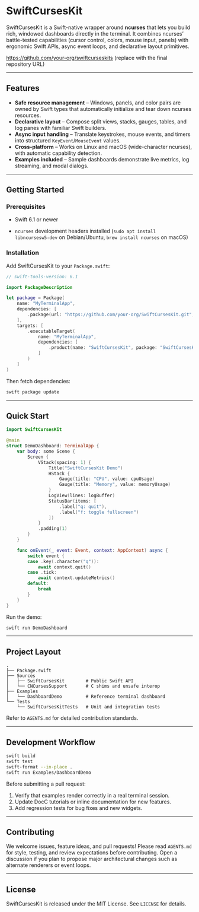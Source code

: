 # SwiftCursesKit

SwiftCursesKit is a Swift-native wrapper around **ncurses** that lets you build rich, windowed dashboards directly in the terminal. It combines ncurses’ battle-tested capabilities (cursor control, colors, mouse input, panels) with ergonomic Swift APIs, async event loops, and declarative layout primitives.

https://github.com/your-org/swiftcurseskits (replace with the final repository URL)

---

## Features

- **Safe resource management** – Windows, panels, and color pairs are owned by Swift types that automatically initialize and tear down ncurses resources.
- **Declarative layout** – Compose split views, stacks, gauges, tables, and log panes with familiar Swift builders.
- **Async input handling** – Translate keystrokes, mouse events, and timers into structured `KeyEvent`/`MouseEvent` values.
- **Cross-platform** – Works on Linux and macOS (wide-character ncurses), with automatic capability detection.
- **Examples included** – Sample dashboards demonstrate live metrics, log streaming, and modal dialogs.

---

## Getting Started

### Prerequisites

- Swift 6.1 or newer

- `ncurses` development headers installed (`sudo apt install libncursesw5-dev` on Debian/Ubuntu, `brew install ncurses` on macOS)

### Installation

Add SwiftCursesKit to your `Package.swift`:

```swift
// swift-tools-version: 6.1

import PackageDescription

let package = Package(
    name: "MyTerminalApp",
    dependencies: [
        .package(url: "https://github.com/your-org/SwiftCursesKit.git", from: "0.1.0")
    ],
    targets: [
        .executableTarget(
            name: "MyTerminalApp",
            dependencies: [
                .product(name: "SwiftCursesKit", package: "SwiftCursesKit")
            ]
        )
    ]
)
```

Then fetch dependencies:

```bash
swift package update
```

---

## Quick Start

```swift
import SwiftCursesKit

@main
struct DemoDashboard: TerminalApp {
    var body: some Scene {
        Screen {
            VStack(spacing: 1) {
                Title("SwiftCursesKit Demo")
                HStack {
                    Gauge(title: "CPU", value: cpuUsage)
                    Gauge(title: "Memory", value: memoryUsage)
                }
                LogView(lines: logBuffer)
                StatusBar(items: [
                    .label("q: quit"),
                    .label("f: toggle fullscreen")
                ])
            }
            .padding(1)
        }
    }

    func onEvent(_ event: Event, context: AppContext) async {
        switch event {
        case .key(.character("q")):
            await context.quit()
        case .tick:
            await context.updateMetrics()
        default:
            break
        }
    }
}
```

Run the demo:

```bash
swift run DemoDashboard
```

---

## Project Layout

```
.
├── Package.swift
├── Sources
│   ├── SwiftCursesKit        # Public Swift API
│   └── CNCursesSupport       # C shims and unsafe interop
├── Examples
│   └── DashboardDemo         # Reference terminal dashboard
└── Tests
    └── SwiftCursesKitTests   # Unit and integration tests
```

Refer to `AGENTS.md` for detailed contribution standards.

---

## Development Workflow

```bash
swift build
swift test
swift-format --in-place .
swift run Examples/DashboardDemo
```

Before submitting a pull request:

1. Verify that examples render correctly in a real terminal session.
2. Update DocC tutorials or inline documentation for new features.
3. Add regression tests for bug fixes and new widgets.

---

## Contributing

We welcome issues, feature ideas, and pull requests! Please read `AGENTS.md` for style, testing, and review expectations before contributing. Open a discussion if you plan to propose major architectural changes such as alternate renderers or event loops.

---

## License

SwiftCursesKit is released under the MIT License. See `LICENSE` for details.
